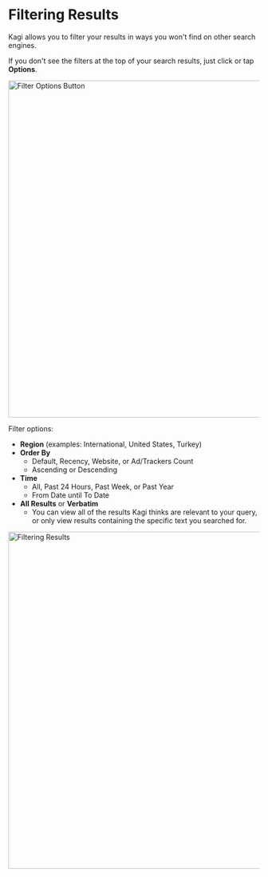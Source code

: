 # Filtering Results

Kagi allows you to filter your results in ways you won't find on other search engines.

If you don't see the filters at the top of your search results, just click or tap **Options**.

<img src="/media/filtering-results/options.gif" width="675" alt="Filter Options Button"><br />

Filter options:

- **Region** (examples: International, United States, Turkey)
- **Order By**
  - Default, Recency, Website, or Ad/Trackers Count 
  - Ascending or Descending
- **Time**
  - All, Past 24 Hours, Past Week, or Past Year
  - From Date until To Date
- **All Results** or **Verbatim**
  - You can view all of the results Kagi thinks are relevant to your query, or only view results containing the specific text you searched for.

<img src="/media/filtering-results/filters.gif" width="675" alt="Filtering Results"><br />